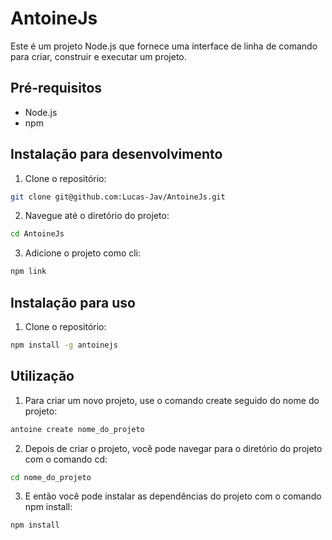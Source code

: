 # AntoineJs

Este é um projeto Node.js que fornece uma interface de linha de comando para criar, construir e executar um projeto.

## Pré-requisitos

- Node.js
- npm

## Instalação para desenvolvimento

1. Clone o repositório:
```bash
git clone git@github.com:Lucas-Jav/AntoineJs.git
```

2. Navegue até o diretório do projeto:
```bash
cd AntoineJs
```

3. Adicione o projeto como cli:
```bash
npm link
```

## Instalação para uso

1. Clone o repositório:
```bash
npm install -g antoinejs
```


## Utilização
1. Para criar um novo projeto, use o comando create seguido do nome do projeto:

```bash
antoine create nome_do_projeto
```

2. Depois de criar o projeto, você pode navegar para o diretório do projeto com o comando cd:

```bash
cd nome_do_projeto
```

3. E então você pode instalar as dependências do projeto com o comando npm install:
```bash
npm install
```